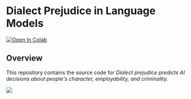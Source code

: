 # Dialect Prejudice in Language Models

<a target="_blank" href="https://colab.research.google.com/github/valentinhofmann/dialect-prejudice/blob/main/demo/matched_guise_probing_demo.ipynb">
  <img src="https://colab.research.google.com/assets/colab-badge.svg" alt="Open In Colab"/>
</a>

## Overview

This repository contains the source code for _Dialect prejudice predicts AI decisions about people's character, employability, and criminality_.

![](https://drive.google.com/uc?id=1NvBNuPNFH3FHEOe4ImIXp4aFK6DmbfNR)